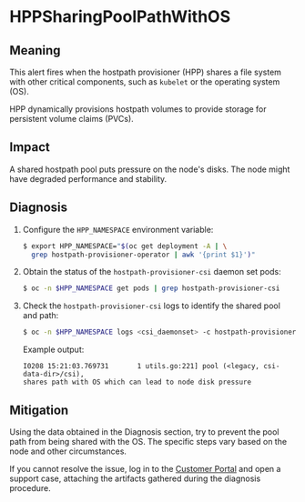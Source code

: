 # HPPSharingPoolPathWithOS

## Meaning

This alert fires when the hostpath provisioner (HPP) shares a file
system with other critical components, such as `kubelet` or the operating
system (OS).

HPP dynamically provisions hostpath volumes to provide storage for
persistent volume claims (PVCs).

## Impact

A shared hostpath pool puts pressure on the node's disks. The node
might have degraded performance and stability.

## Diagnosis

1. Configure the `HPP_NAMESPACE` environment variable:

   ```bash
   $ export HPP_NAMESPACE="$(oc get deployment -A | \
     grep hostpath-provisioner-operator | awk '{print $1}')"
   ```

2. Obtain the status of the `hostpath-provisioner-csi` daemon set
pods:

   ```bash
   $ oc -n $HPP_NAMESPACE get pods | grep hostpath-provisioner-csi
   ```

3. Check the `hostpath-provisioner-csi` logs to identify the shared
pool and path:

   ```bash
   $ oc -n $HPP_NAMESPACE logs <csi_daemonset> -c hostpath-provisioner
   ```

   Example output:

   ```text
   I0208 15:21:03.769731       1 utils.go:221] pool (<legacy, csi-data-dir>/csi),
   shares path with OS which can lead to node disk pressure
   ```

## Mitigation

Using the data obtained in the Diagnosis section, try to prevent the
pool path from being shared with the OS. The specific steps vary based
on the node and other circumstances.

If you cannot resolve the issue, log in to the
[Customer Portal](https://access.redhat.com) and open a support case,
attaching the artifacts gathered during the diagnosis procedure.
